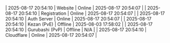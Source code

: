 | 2025-08-17 20:54:10 | Website | Online | 2025-08-17 20:54:07 |
| 2025-08-17 20:54:10 | Registration | Online | 2025-08-17 20:54:07 |
| 2025-08-17 20:54:10 | Auth Server | Online | 2025-08-17 20:54:07 |
| 2025-08-17 20:54:10 | Kezan (PvE) | Offline | 2025-08-03 17:58:02 |
| 2025-08-17 20:54:10 | Gurubashi (PvP) | Offline | N/A |
| 2025-08-17 20:54:10 | Cloudflare | Online | 2025-08-17 20:54:07 |
